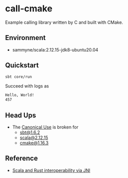 # call-cmake

Example calling library written by C and built with CMake.

## Environment
- sammyne/scala:2.12.15-jdk8-ubuntu20.04

## Quickstart

```bash
sbt core/run
```

Succeed with logs as 

```bash
Hello, World!
457
```

## Head Ups

- The [Canonical Use](https://github.com/sbt/sbt-jni#canonical-use) is broken for 
  - sbt@1.6.2
  - scala@2.12.15
  - cmake@1.16.3

## Reference
- [Scala and Rust interoperability via JNI](https://engineering.avast.io/scala-and-rust-interoperability-via-jni/)
